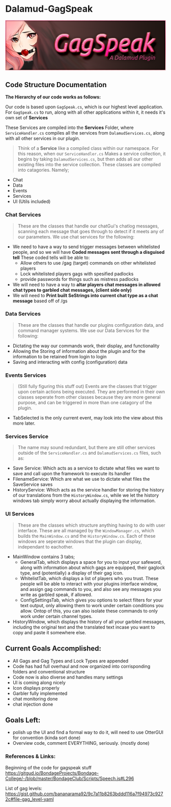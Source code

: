 # Dalamud-GagSpeak 


![Banner Image](Assets/GagSpeakBannerAlt.png)
## Code Structure Documentation
**The Hierarchy of our code works as follows:**

Our code is based upon `GagSpeak.cs`, which is our highest level application.
For `GagSpeak.cs` to run, along with all other applications within it, it needs it's own set of **Services**

These Services are compiled into the **Services** Folder, where `ServiceHandler.cs` compiles all the services from `DalamudServices.cs`, along with all other services in our plugin.

>Think of a **Service** like a compiled class within our namespace. For this reason, when our `ServiceHandler.cs` Makes a service collection, it begins by taking `DalamudServices.cs`, but then adds all our other existing files into the service collection. These classes are compiled into catagories. Namely;
- Chat
- Data
- Events
- Services
- UI (Utils included)

### Chat Services 
>These are the classes that handle our chatGui's chatlog messages, scanning each message that goes through to detect if it meets any of our parameters. We use chat services for the following:
- We need to have a way to send trigger messages between whitelisted people, and so we will have **Coded messages sent through a disguised tell** These coded tells will be able to:
  - Allow others to use /gag (target) commands on other whitelisted players
  - Lock whitelisted players gags with spesified padlocks
  - provide passwords for things such as mistress padlocks
- We will need to have a way to **altar players chat messages in allowed chat types to garbled chat messages, (client side only)**
- We will need to **Print built SeStrings into current chat type as a chat message** based off of /gs

### Data Services
>These are the classes that handle our plugins configuration data, and command manager systems. We use our Data Services for the following:
- Dictating the way our commands work, their display, and functionality
- Allowing the Storing of information about the plugin and for the information to be retained from login to login
- Saving and interacting with config (configuration) data

### Events Services
> (Still fully figuring this stuff out) Events are the classes that trigger upon certain actions being executed. They are performed in their own classes seperate from other classes because they are more general purpose, and can be triggered in more than one catagory of the plugin.
- TabSelected is the only current event, may look into the view about this more later.


### Services Service
> The name may sound redundant, but there are still other services outside of the `ServiceHandler.cs` and `DalamudServices.cs` files, such as:
- Save Service: Which acts as a service to dictate what files we want to save and call upon the framework to execute its handler
- FilenameService: Which are what we use to dictate what files the SaveService saves
- HistoryService: Which acts as the service handler for storing the history of our translations from the `HistoryWindow.cs`, while we let the history windows tab simply worry about actually displaying the information.

### UI Services
> These are the classes which structure anything having to do with user interface. These are all managed by the `WindowManager.cs`, which builds the `MainWindow.cs` and the `HistoryWindow.cs`. Each of these windows are seperate windows that the plugin can display, independant to eachother.
- MainWindow contains 3 tabs;
  - GeneralTab, which displays a space for you to input your safeword, along with information about which gags are equipped, their gaglock type, and (potentially) a display of their gag icon.
  - WhitelistTab, which displays a list of players who you trust. These people will be able to interact with your plugins interface window, and assign gag commands to you, and also see any messages you write as garbled speak, if allowed.
  - ConfigSettingsTab, which gives you options to select filters for your text output, only allowing them to work under certain conditions you allow. Ontop of this, you can also isolate these commands to only work under certain channel types.
- HistoryWindow, which displays the history of all your garbled messages, including the original text and the translated text incase you want to copy and paste it somewhere else.


## Current Goals Accomplished:
- All Gags and Gag Types and Lock Types are appended
- Code has had full overhaul and now organized into corrisponding folders and conventional structure
- Code now is also diverse and handles many settings
- UI is coming along nicely
- Icon displays properly
- Garbler fully implemented
- chat monitoring done
- chat injection done
  
## Goals Left:
- polish up the UI and find a formal way to do it, will need to use OtterGUI for convention (kinda sort done)
- Overview code, comment EVERYTHING, seriously. (mostly done)


### References & Links:
Beginning of the code for gagspeak stuff
https://gitgud.io/BondageProjects/Bondage-College/-/blob/master/BondageClub/Scripts/Speech.js#L296

List of gag levels:
https://gist.github.com/bananarama92/9c7a11b8263bddd116a7f94973c9272c#file-gag_level-yaml

